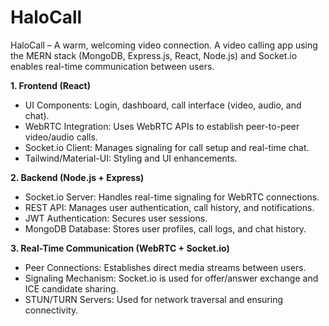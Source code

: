 # HaloCall
HaloCall – A warm, welcoming video connection.   A video calling app using the MERN stack (MongoDB, Express.js, React, Node.js) and Socket.io enables real-time communication between users.

<b>1. Frontend (React)</b>

<ul>
  <li>UI Components: Login, dashboard, call interface (video, audio, and chat).</li>

  <li>WebRTC Integration: Uses WebRTC APIs to establish peer-to-peer video/audio calls.</li>

  <li>Socket.io Client: Manages signaling for call setup and real-time chat.</li>

  <li>Tailwind/Material-UI: Styling and UI enhancements.</li>
</ul>

<b>2. Backend (Node.js + Express)</b>

<ul>
  <li>Socket.io Server: Handles real-time signaling for WebRTC connections.</li>

  <li>REST API: Manages user authentication, call history, and notifications.</li>

  <li>JWT Authentication: Secures user sessions.</li>

  <li>MongoDB Database: Stores user profiles, call logs, and chat history.</li>
</ul>

<b>3. Real-Time Communication (WebRTC + Socket.io)</b>

<ul>
  <li>Peer Connections: Establishes direct media streams between users.</li>

  <li>Signaling Mechanism: Socket.io is used for offer/answer exchange and ICE candidate sharing.</li>

  <li>STUN/TURN Servers: Used for network traversal and ensuring connectivity.</li>
</ul>  
